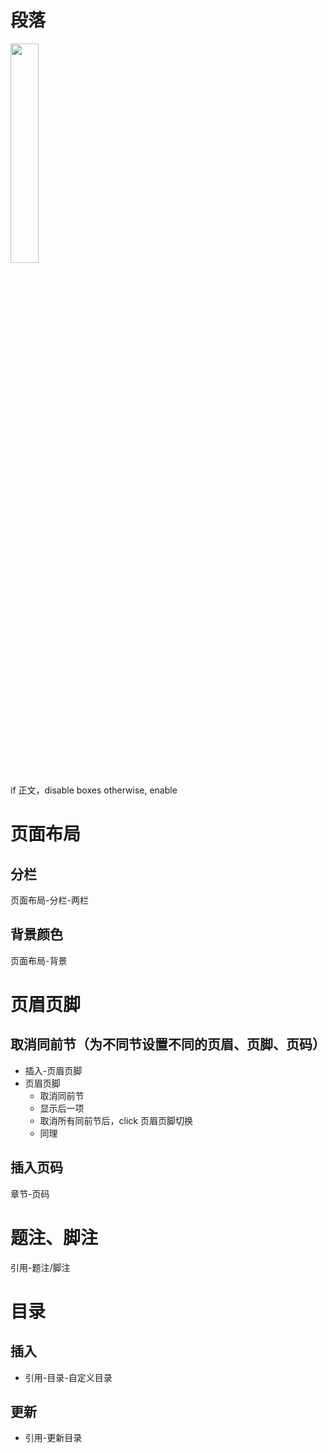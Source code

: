 # 段落
<img src="../../../_resources/174772570e82b92a84822cd8c5669d6c.png" width=30% height=30%>

if 正文，disable boxes
otherwise, enable

# 页面布局
## 分栏
页面布局-分栏-两栏
## 背景颜色
页面布局-背景

# 页眉页脚
## 取消同前节（为不同节设置不同的页眉、页脚、页码）
- 插入-页眉页脚
- 页眉页脚
	- 取消同前节
	- 显示后一项
	- 取消所有同前节后，click 页眉页脚切换
	- 同理
## 插入页码
章节-页码

# 题注、脚注
引用-题注/脚注

# 目录
## 插入
 - 引用-目录-自定义目录
## 更新
 - 引用-更新目录